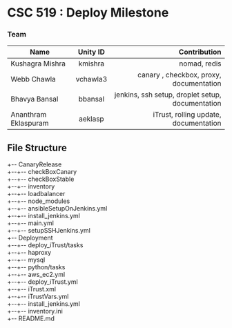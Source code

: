 # CSC 519 : Deploy Milestone


### Team
| Name     |      Unity ID     |  Contribution |
|----------|:-----------------:|----------------:|
| Kushagra Mishra |  kmishra | nomad,  redis    |
| Webb Chawla |    vchawla3   |   canary , checkbox, proxy, documentation |
| Bhavya Bansal | bbansal | jenkins, ssh setup, droplet setup, documentation    |
| Ananthram Eklaspuram | aeklasp| iTrust, rolling update, documentation   |


## File Structure

+-- CanaryRelease  
+--+-- checkBoxCanary   
+--+-- checkBoxStable    
+--+-- inventory  
+--+-- loadbalancer  
+--+-- node_modules     
+--+-- ansibleSetupOnJenkins.yml   
+--+-- install_jenkins.yml   
+--+-- main.yml  
+--+-- setupSSHJenkins.yml   
+-- Deployment   
+--+-- deploy_iTrust/tasks    
+--+-- haproxy  
+--+-- mysql  
+--+-- python/tasks     
+--+-- aws_ec2.yml   
+--+-- deploy_iTrust.yml   
+--+-- iTrust.xml  
+--+-- iTrustVars.yml  
+--+-- install_jenkins.yml  
+--+-- inventory.ini     
+-- README.md   
  




 
